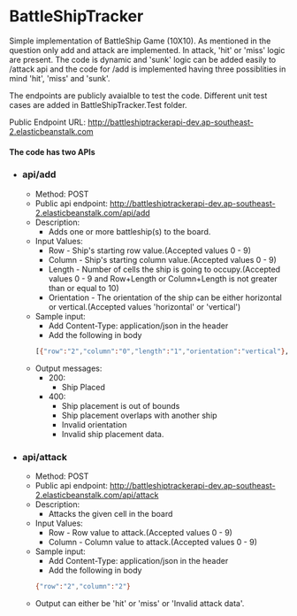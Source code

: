 # BattleShipTracker
Simple implementation of BattleShip Game (10X10). As mentioned in the question only add and attack are implemented. In attack, 'hit' or 'miss' logic are present. The code is dynamic and 'sunk' logic can be added easily to /attack api and the code for /add is implemented having three possiblities in mind 'hit', 'miss' and 'sunk'. 

The endpoints are publicly avaialble to test the code. Different unit test cases are added in BattleShipTracker.Test folder. 

Public Endpoint URL: http://battleshiptrackerapi-dev.ap-southeast-2.elasticbeanstalk.com

#### The code has two APIs
 * ### api/add
     * Method: POST
     * Public api endpoint: http://battleshiptrackerapi-dev.ap-southeast-2.elasticbeanstalk.com/api/add
     * Description:
         * Adds one or more battleship(s) to the board.
     * Input Values:
          * Row - Ship's starting row value.(Accepted values 0 - 9)
          * Column - Ship's starting column value.(Accepted values 0 - 9)
          * Length - Number of cells the ship is going to occupy.(Accepted values 0 - 9 and Row+Length or Column+Length is not greater than or equal to 10)
          * Orientation - The orientation of the ship can be either horizontal or vertical.(Accepted values 'horizontal' or 'vertical')
      *  Sample input:
           * Add Content-Type: application/json in the header
           * Add the following in body
           ```sh
           [{"row":"2","column":"0","length":"1","orientation":"vertical"},{"row":"5","column":"5","length":"3","orientation":"horizontal"}]
           ```
      *  Output messages:
           * 200:
             * Ship Placed
           * 400:
             * Ship placement is out of bounds
             * Ship placement overlaps with another ship
             * Invalid orientation
             * Invalid ship placement data. 
                 
 * ### api/attack
     * Method: POST
     * Public api endpoint: http://battleshiptrackerapi-dev.ap-southeast-2.elasticbeanstalk.com/api/attack
     *  Description:
          * Attacks the given cell in the board
     *  Input Values:
          * Row - Row value to attack.(Accepted values 0 - 9)
          * Column - Column value to attack.(Accepted values 0 - 9)
      *  Sample input:
          * Add Content-Type: application/json in the header
          * Add the following in body
         ```sh
         {"row":"2","column":"2"}
         ```
      *  Output can either be 'hit' or 'miss' or 'Invalid attack data'.







